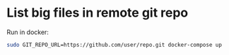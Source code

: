 # List big files in remote git repo

Run in docker:
``` bash
sudo GIT_REPO_URL=https://github.com/user/repo.git docker-compose up
```


